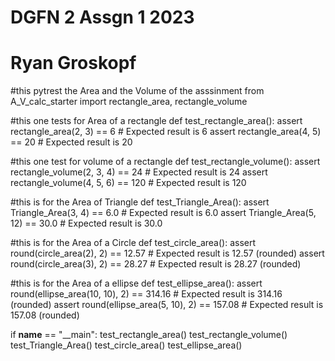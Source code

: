 # DGFN 2 Assgn 1 2023
# Ryan Groskopf
#this pytrest the Area and the Volume of the asssinment
from A_V_calc_starter import rectangle_area, rectangle_volume

#this one tests for Area of a rectangle
def test_rectangle_area():
    assert rectangle_area(2, 3) == 6  # Expected result is 6
    assert rectangle_area(4, 5) == 20  # Expected result is 20
    
#this one test for volume of a rectangle
def test_rectangle_volume():
    assert rectangle_volume(2, 3, 4) == 24  # Expected result is 24
    assert rectangle_volume(4, 5, 6) == 120  # Expected result is 120
    
#this is for the Area of Triangle
def test_Triangle_Area():
    assert Triangle_Area(3, 4) == 6.0  # Expected result is 6.0
    assert Triangle_Area(5, 12) == 30.0  # Expected result is 30.0

#this is for the Area of a Circle
def test_circle_area():
    assert round(circle_area(2), 2) == 12.57  # Expected result is 12.57 (rounded)
    assert round(circle_area(3), 2) == 28.27  # Expected result is 28.27 (rounded)

#this is for the Area of a ellipse 
def test_ellipse_area():
    assert round(ellipse_area(10, 10), 2) == 314.16  # Expected result is 314.16 (rounded)
    assert round(ellipse_area(5, 10), 2) == 157.08  # Expected result is 157.08 (rounded)

if __name__ == "__main":
    test_rectangle_area()
    test_rectangle_volume()
    test_Triangle_Area()
    test_circle_area()
    test_ellipse_area()

